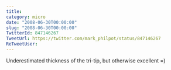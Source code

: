 ```yaml
---
title: 
category: micro
date: "2008-06-30T00:00:00"
slug: "2008-06-30T00:00:00"
TwitterId: 847146267
TweetUrl: https://twitter.com/mark_philpot/status/847146267
ReTweetUser: 
---
```


Underestimated thickness of the tri-tip, but otherwise excellent =)